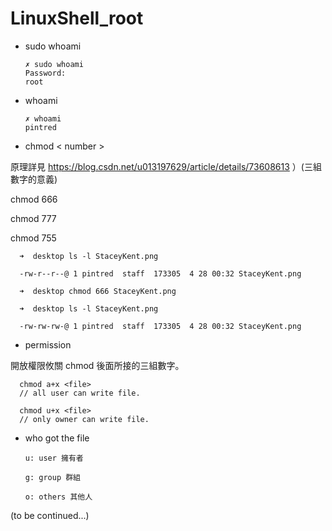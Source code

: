 # LinuxShell_root

* sudo whoami

      ✗ sudo whoami
      Password:
      root

* whoami

      ✗ whoami
      pintred
      
* chmod < number >

原理詳見 https://blog.csdn.net/u013197629/article/details/73608613 ）(三組數字的意義)

  chmod 666
  
  chmod 777
  
  chmod 755

      ➜  desktop ls -l StaceyKent.png  

      -rw-r--r--@ 1 pintred  staff  173305  4 28 00:32 StaceyKent.png

      ➜  desktop chmod 666 StaceyKent.png

      ➜  desktop ls -l StaceyKent.png

      -rw-rw-rw-@ 1 pintred  staff  173305  4 28 00:32 StaceyKent.png
      
* permission

開放權限攸關 chmod 後面所接的三組數字。

      chmod a+x <file>
      // all user can write file.
      
      chmod u+x <file>
      // only owner can write file.
      
* who got the file


      u: user 擁有者

      g: group 群組

      o: others 其他人

(to be continued...)
